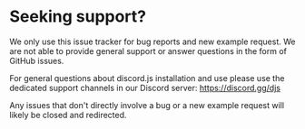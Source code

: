 # Seeking support?

We only use this issue tracker for bug reports and new example request. We are not able to provide general support or answer questions in the form of GitHub issues.

For general questions about discord.js installation and use please use the dedicated support channels in our Discord server: https://discord.gg/djs

Any issues that don't directly involve a bug or a new example request will likely be closed and redirected.
